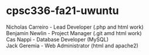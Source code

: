 # cpsc336-fa21-uwuntu
Nicholas Carreiro - Lead Developer (.php and html work)  <br />
Benjamin Newlin - Project Manager (.git amd html work)  <br />
Cas Nappi - Database Developer (MySQL)  <br />
Jack Geremia - Web Administrator (html and apache2)  <br />

